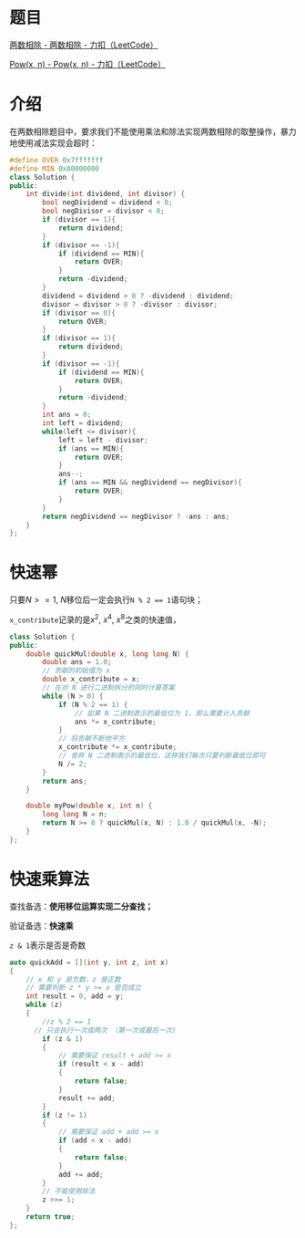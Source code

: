 # 题目

[两数相除 - 两数相除 - 力扣（LeetCode）](https://leetcode.cn/problems/divide-two-integers/solution/liang-shu-xiang-chu-by-leetcode-solution-5hic/)

[Pow(x, n) - Pow(x, n) - 力扣（LeetCode）](https://leetcode.cn/problems/powx-n/solution/powx-n-by-leetcode-solution/)

# 介绍

在两数相除题目中，要求我们不能使用乘法和除法实现两数相除的取整操作，暴力地使用减法实现会超时：

```c++
#define OVER 0x7fffffff
#define MIN 0x80000000
class Solution {
public:
    int divide(int dividend, int divisor) {
        bool negDividend = dividend < 0;
        bool negDivisor = divisor < 0;
        if (divisor == 1){
            return dividend;
        }
        if (divisor == -1){
            if (dividend == MIN){
                return OVER;
            }
            return -dividend;
        }
        dividend = dividend > 0 ? -dividend : dividend;
        divisor = divisor > 0 ? -divisor : divisor;
        if (divisor == 0){
            return OVER;
        }
        if (divisor == 1){
            return dividend;
        }
        if (divisor == -1){
            if (dividend == MIN){
                return OVER;
            }
            return -dividend;
        }
        int ans = 0;
        int left = dividend;
        while(left <= divisor){
            left = left - divisor;
            if (ans == MIN){
                return OVER;
            }
            ans--;
            if (ans == MIN && negDividend == negDivisor){
                return OVER;
            }
        }
        return negDividend == negDivisor ? -ans : ans;
    }
};
```

# 快速幂

只要$N>=1$, $N$移位后一定会执行`N % 2 == 1`语句块；

`x_contribute`记录的是$x^{2}$, $x^{4}$, $x^{8}$之类的快速值，



```c++
class Solution {
public:
    double quickMul(double x, long long N) {
        double ans = 1.0;
        // 贡献的初始值为 x
        double x_contribute = x;
        // 在对 N 进行二进制拆分的同时计算答案
        while (N > 0) {
            if (N % 2 == 1) {
                // 如果 N 二进制表示的最低位为 1，那么需要计入贡献
                ans *= x_contribute;
            }
            // 将贡献不断地平方
            x_contribute *= x_contribute;
            // 舍弃 N 二进制表示的最低位，这样我们每次只要判断最低位即可
            N /= 2;
        }
        return ans;
    }

    double myPow(double x, int n) {
        long long N = n;
        return N >= 0 ? quickMul(x, N) : 1.0 / quickMul(x, -N);
    }
};
```



# 快速乘算法

查找备选：**使用移位运算实现二分查找；**

验证备选：**快速乘**

`z & 1`表示是否是奇数

```c++
auto quickAdd = [](int y, int z, int x)
{
    // x 和 y 是负数，z 是正数
    // 需要判断 z * y >= x 是否成立
    int result = 0, add = y;
    while (z)
    {
      	//z % 2 == 1
      // 只会执行一次或两次 （第一次或最后一次）
        if (z & 1) 
        {
            // 需要保证 result + add >= x
            if (result < x - add)
            {
                return false;
            }
            result += add;
        }
        if (z != 1)
        {
            // 需要保证 add + add >= x
            if (add < x - add)
            {
                return false;
            }
            add += add;
        }
        // 不能使用除法
        z >>= 1;
    }
    return true;
};
```

